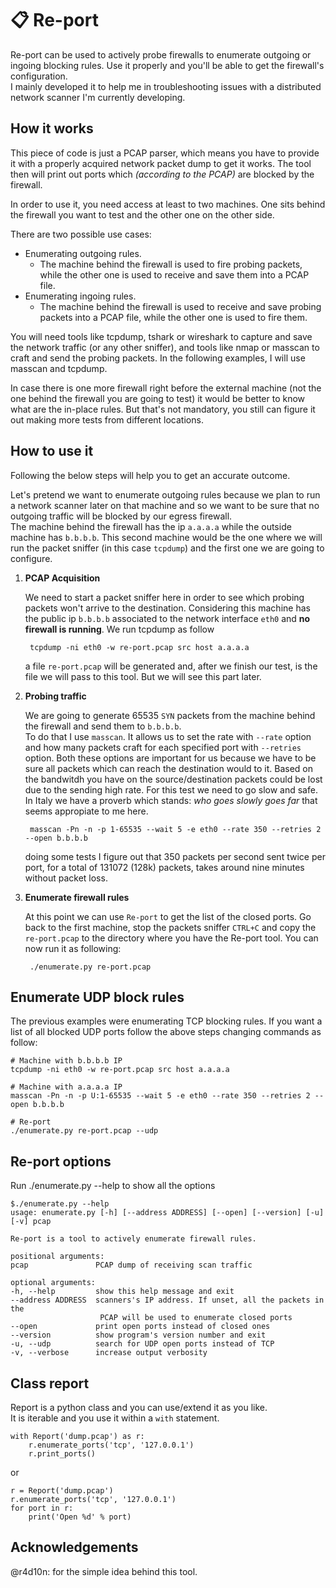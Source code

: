 # 📋 Re-port

Re-port can be used to actively probe firewalls to enumerate outgoing or ingoing blocking rules. Use it properly and you'll be able to get the firewall's configuration.  
I mainly developed it to help me in troubleshooting issues with a distributed network scanner I'm currently developing.

## How it works

This piece of code is just a PCAP parser, which means you have to provide it with a properly acquired network packet dump to get it works. The tool then will print out ports which _(according to the PCAP)_ are blocked by the firewall.

In order to use it, you need access at least to two machines. One sits behind the firewall you want to test and the other one on the other side.

There are two possible use cases:

* Enumerating outgoing rules.
  * The machine behind the firewall is used to fire probing packets, while the other one is used to receive and save them into a PCAP file.
* Enumerating ingoing rules.
  * The machine behind the firewall is used to receive and save probing packets into a PCAP file, while the other one is used to fire them.

You will need tools like tcpdump, tshark or wireshark to capture and save the network traffic (or any other sniffer), and tools like nmap or masscan to craft and send the probing packets. In the following examples, I will use masscan and tcpdump.

In case there is one more firewall right before the external machine (not the one behind the firewall you are going to test) it would be better to know what are the in-place rules. But that's not mandatory, you still can figure it out making more tests from different locations.

## How to use it

Following the below steps will help you to get an accurate outcome.  

Let's pretend we want to enumerate outgoing rules because we plan to run a network scanner later on that machine and so we want to be sure that no outgoing traffic will be blocked by our egress firewall.  
The machine behind the firewall has the ip `a.a.a.a` while the outside machine has `b.b.b.b`. This second machine would be the one where we will run the packet sniffer (in this case `tcpdump`) and the first one we are going to configure.

1. __PCAP Acquisition__

    We need to start a packet sniffer here in order to see which probing packets won't arrive to the destination. Considering this machine has the public ip `b.b.b.b` associated to the network interface `eth0` and __no firewall is running__. We run tcpdump as follow

        tcpdump -ni eth0 -w re-port.pcap src host a.a.a.a

    a file `re-port.pcap` will be generated and, after we finish our test, is the file we will pass to this tool. But we will see this part later.

2. __Probing traffic__

    We are going to generate 65535 `SYN` packets from the machine behind the firewall and send them to `b.b.b.b`.  
    To do that I use `masscan`. It allows us to set the rate with `--rate` option and how many packets craft for each specified port with `--retries` option. Both these options are important for us because we have to be sure all packets which can reach the destination would to it. Based on the bandwitdh you have on the source/destination packets could be lost due to the sending high rate. For this test we need to go slow and safe. In Italy we have a proverb which stands: _who goes slowly goes far_ that seems appropiate to me here.

        masscan -Pn -n -p 1-65535 --wait 5 -e eth0 --rate 350 --retries 2 --open b.b.b.b
    
    doing some tests I figure out that 350 packets per second sent twice per port, for a total of 131072 (128k) packets, takes around nine minutes without packet loss.

3. __Enumerate firewall rules__

    At this point we can use `Re-port` to get the list of the closed ports. Go back to the first machine, stop the packets sniffer `CTRL+C` and copy the `re-port.pcap` to the directory where you have the Re-port tool. You can now run it as following:

        ./enumerate.py re-port.pcap
    
## Enumerate UDP block rules

The previous examples were enumerating TCP blocking rules. If you want a list of all blocked UDP ports follow the above steps changing commands as follow:

    # Machine with b.b.b.b IP
    tcpdump -ni eth0 -w re-port.pcap src host a.a.a.a

    # Machine with a.a.a.a IP
    masscan -Pn -n -p U:1-65535 --wait 5 -e eth0 --rate 350 --retries 2 --open b.b.b.b

    # Re-port
    ./enumerate.py re-port.pcap --udp

## Re-port options

Run ./enumerate.py --help to show all the options

    $./enumerate.py --help
    usage: enumerate.py [-h] [--address ADDRESS] [--open] [--version] [-u] [-v] pcap

    Re-port is a tool to actively enumerate firewall rules.

    positional arguments:
    pcap               PCAP dump of receiving scan traffic

    optional arguments:
    -h, --help         show this help message and exit
    --address ADDRESS  scanners's IP address. If unset, all the packets in the
                        PCAP will be used to enumerate closed ports
    --open             print open ports instead of closed ones
    --version          show program's version number and exit
    -u, --udp          search for UDP open ports instead of TCP
    -v, --verbose      increase output verbosity

## Class report

Report is a python class and you can use/extend it as you like.  
It is iterable and you use it within a `with` statement.

    with Report('dump.pcap') as r:
        r.enumerate_ports('tcp', '127.0.0.1')
        r.print_ports()

or

    r = Report('dump.pcap')
    r.enumerate_ports('tcp', '127.0.0.1')
    for port in r:
        print('Open %d' % port)

## Acknowledgements

@r4d10n: for the simple idea behind this tool.